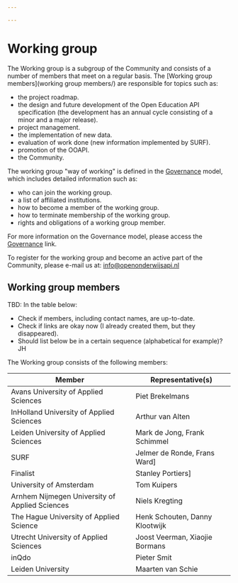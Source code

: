 ```yaml
---

---
```

# Working group

The Working group is a subgroup of the Community and consists of a number of members that meet on a regular basis. The [Working group members](working group members/) are responsible for topics such as:

* the project roadmap.
* the design and future development of the Open Education API specification (the development has an annual cycle consisting of a minor and a major release).
* project management.
* the implementation of new data.
* evaluation of work done (new information implemented by SURF).
* promotion of the OOAPI.
* the Community.

The working group "way of working" is defined in the [Governance](governance/) model, which includes detailed information such as:

* who can join the working group.
* a list of affiliated institutions.
* how to become a member of the working group.
* how to terminate membership of the working group.
* rights and obligations of a working group member.

For more information on the Governance model, please access the [Governance](governance/) link.

To register for the working group and become an active part of the Community, please e-mail us at: info@openonderwijsapi.nl

## Working group members

TBD:
In the table below:

* Check if members, including contact names, are up-to-date.
* Check if links are okay now (I already created them, but they disappeared).
* Should list below be in a certain sequence (alphabetical for example)? JH

The Working group consists of the following members:

| Member | Representative(s) |
| --- | --- |
| Avans University of Applied Sciences | Piet Brekelmans |
| InHolland University of Applied Sciences | Arthur van Alten |
| Leiden University of Applied Sciences | Mark de Jong, Frank Schimmel |
| SURF | Jelmer de Ronde, Frans Ward\] |
| Finalist | Stanley Portiers\] |
| University of Amsterdam | Tom Kuipers |
| Arnhem Nijmegen University of Applied Sciences | Niels Kregting |
| The Hague University of Applied Science | Henk Schouten, Danny Klootwijk |
| Utrecht University of Applied Sciences | Joost Veerman, Xiaojie Bormans |
| inQdo | Pieter Smit |
| Leiden University | Maarten van Schie |